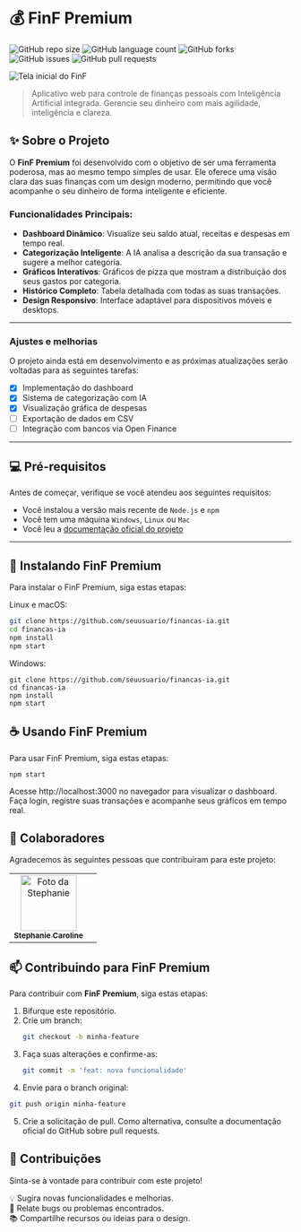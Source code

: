 # 💰 FinF Premium

![GitHub repo size](https://img.shields.io/github/repo-size/StephanieCaroll/financa-f?style=for-the-badge)
![GitHub language count](https://img.shields.io/github/languages/count/StephanieCaroll/financa-f?style=for-the-badge)
![GitHub forks](https://img.shields.io/github/forks/StephanieCaroll/financa-f?style=for-the-badge)
![GitHub issues](https://img.shields.io/github/issues/StephanieCaroll/financa-f?style=for-the-badge)
![GitHub pull requests](https://img.shields.io/github/issues-pr/StephanieCaroll/financa-f?style=for-the-badge)

<img src="https://screenshotmachine.com/cdn/final/https://finfpremium.vercel.app/.png" alt="Tela inicial do FinF">

> Aplicativo web para controle de finanças pessoais com Inteligência Artificial integrada. Gerencie seu dinheiro com mais agilidade, inteligência e clareza.

## ✨ Sobre o Projeto

O **FinF Premium** foi desenvolvido com o objetivo de ser uma ferramenta poderosa, mas ao mesmo tempo simples de usar. Ele oferece uma visão clara das suas finanças com um design moderno, permitindo que você acompanhe o seu dinheiro de forma inteligente e eficiente.

### Funcionalidades Principais:
- **Dashboard Dinâmico**: Visualize seu saldo atual, receitas e despesas em tempo real.
- **Categorização Inteligente**: A IA analisa a descrição da sua transação e sugere a melhor categoria.
- **Gráficos Interativos**: Gráficos de pizza que mostram a distribuição dos seus gastos por categoria.
- **Histórico Completo**: Tabela detalhada com todas as suas transações.
- **Design Responsivo**: Interface adaptável para dispositivos móveis e desktops.

---

### Ajustes e melhorias

O projeto ainda está em desenvolvimento e as próximas atualizações serão voltadas para as seguintes tarefas:

- [x] Implementação do dashboard
- [x] Sistema de categorização com IA
- [x] Visualização gráfica de despesas
- [ ] Exportação de dados em CSV
- [ ] Integração com bancos via Open Finance

---

## 💻 Pré-requisitos

Antes de começar, verifique se você atendeu aos seguintes requisitos:

- Você instalou a versão mais recente de `Node.js` e `npm`
- Você tem uma máquina `Windows`, `Linux` ou `Mac`
- Você leu a [documentação oficial do projeto](#)

---

## 🚀 Instalando FinF Premium

Para instalar o FinF Premium, siga estas etapas:

Linux e macOS:

```bash
git clone https://github.com/seuusuario/financas-ia.git
cd financas-ia
npm install
npm start
```

Windows:

```
git clone https://github.com/seuusuario/financas-ia.git
cd financas-ia
npm install
npm start
```
## ☕ Usando FinF Premium
Para usar FinF Premium, siga estas etapas:

```
npm start
```
Acesse http://localhost:3000 no navegador para visualizar o dashboard. Faça login, registre suas transações e acompanhe seus gráficos em tempo real.


## 👥 Colaboradores
Agradecemos às seguintes pessoas que contribuíram para este projeto:

<table> <tr> <td align="center"> <a href="#" title="Stephanie Caroline"> <img src="https://avatars.githubusercontent.com/u/00000000" width="100px;" alt="Foto da Stephanie"/><br> <sub><b>Stephanie Caroline</b></sub> </a> </td> <td align="center"></table>

## 📫 Contribuindo para FinF Premium

Para contribuir com **FinF Premium**, siga estas etapas:

1. Bifurque este repositório.
2. Crie um branch:  
   ```bash
   git checkout -b minha-feature
   ```
3. Faça suas alterações e confirme-as:
   ```bash
   git commit -m 'feat: nova funcionalidade'
   
4. Envie para o branch original:
  ```bash
  git push origin minha-feature
```
5. Crie a solicitação de pull.
Como alternativa, consulte a documentação oficial do GitHub sobre pull requests.

## 🤝 Contribuições

Sinta-se à vontade para contribuir com este projeto!

💡 Sugira novas funcionalidades e melhorias.  
🐛 Relate bugs ou problemas encontrados.  
📚 Compartilhe recursos ou ideias para o design.

   

